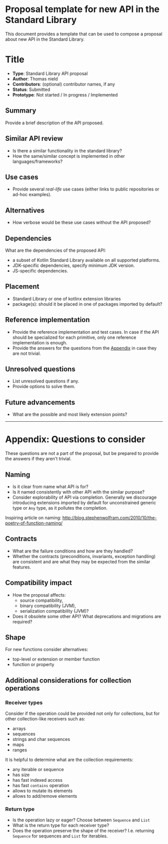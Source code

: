 # Proposal template for new API in the Standard Library

This document provides a template that can be used to compose a proposal about new API in the Standard Library.

# Title

* **Type**: Standard Library API proposal
* **Author**: Thomas nield
* **Contributors**: (optional) contributor names, if any
* **Status**: Submitted
* **Prototype**: Not started / In progress / Implemented


## Summary

Provide a brief description of the API proposed.

## Similar API review

* Is there a similar functionality in the standard library?
* How the same/similar concept is implemented in other languages/frameworks?

## Use cases

* Provide several *real-life* use cases (either links to public repositories or ad-hoc examples).

## Alternatives

* How verbose would be these use cases without the API proposed?

## Dependencies

What are the dependencies of the proposed API:

* a subset of Kotlin Standard Library available on all supported platforms.
* JDK-specific dependencies, specify minimum JDK version.
* JS-specific dependencies.

## Placement

* Standard Library or one of kotlinx extension libraries
* package(s): should it be placed in one of packages imported by default?

## Reference implementation

* Provide the reference implementation and test cases.
In case if the API should be specialized for each primitive, only one reference implementation is enough.
* Provide the answers for the questions from the [Appendix](#appendix-questions-to-consider) in case they are not trivial.

## Unresolved questions

* List unresolved questions if any.
* Provide options to solve them.

## Future advancements

* What are the possible and most likely extension points?


-------

# Appendix: Questions to consider
These questions are not a part of the proposal,
but be prepared to provide the answers if they aren't trivial.

## Naming

* Is it clear from name what API is for?
* Is it named consistently with other API with the similar purpose?
* Consider explorability of API via completion.
    Generally we discourage introducing extensions imported by default for unconstrained generic type or `Any` type, as it pollutes the completion.

Inspiring article on naming: http://blog.stephenwolfram.com/2010/10/the-poetry-of-function-naming/

## Contracts

* What are the failure conditions and how are they handled?
* Whether the contracts (preconditions, invariants, exception handling) are consistent and are what they may be expected from the similar features.

## Compatibility impact

* How the proposal affects:
    - source compatibility,
    - binary compatibility (JVM),
    - serialization compatibility (JVM)?
* Does it obsolete some other API? What deprecations and migrations are required?

## Shape

For new functions consider alternatives:

* top-level or extension or member function
* function or property

## Additional considerations for collection operations

### Receiver types

Consider if the operation could be provided not only for collections,
but for other collection-like receivers such as:

* arrays
* sequences
* strings and char sequences
* maps
* ranges

It is helpful to determine what are the collection requirements:

* any iterable or sequence
* has size
* has fast indexed access
* has fast `contains` operation
* allows to mutate its elements
* allows to add/remove elements

### Return type

* Is the operation lazy or eager? Choose between `Sequence` and `List`
* What is the return type for each receiver type?
* Does the operation preserve the shape of the receiver?
I.e. returning `Sequence` for sequences and `List` for iterables.

